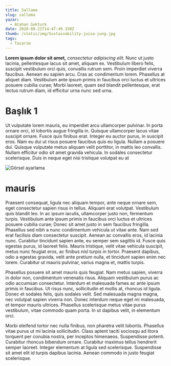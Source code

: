 ```yaml
---
title: Sallama
slug: sallama
yazar:
  - Atahan Gokturk
date: 2020-09-21T14:47:49.330Z
thumb: /static/img/Sustainability-juisa-jung.jpg
tags:
  - Tasarim
---
```

**Lorem ipsum dolor sit amet,** *consectetur adipiscing elit.* Nunc ut justo lacinia, pellentesque lacus sit amet, aliquam ex. Vestibulum libero felis, suscipit vestibulum orci quis, convallis rutrum sem. Proin imperdiet viverra faucibus. Aenean eu sapien arcu. Cras ac condimentum lorem. Phasellus at aliquet diam. Vestibulum ante ipsum primis in faucibus orci luctus et ultrices posuere cubilia curae; Morbi laoreet, quam sed blandit pellentesque, erat lectus rutrum diam, id efficitur urna nunc sed urna.

# Başlık 1

Ut vulputate lorem mauris, eu imperdiet arcu ullamcorper pulvinar. In porta ornare orci, id lobortis augue fringilla in. Quisque ullamcorper lacus vitae suscipit ornare. Fusce quis finibus erat. Integer eu auctor purus, in suscipit eros. Nam eu dui ut risus posuere faucibus quis eu ligula. Nullam a posuere dui. Quisque vulputate metus aliquam velit porttitor, in mattis leo convallis. Nullam efficitur odio sit amet gravida vehicula. In sodales consectetur scelerisque. Duis in neque eget nisi tristique volutpat eu at



![](/img/IMG_5953.jpg "Görsel ayarlama")

# mauris

Praesent consequat, ligula nec aliquam tempor, ante neque ornare sem, eget consectetur sapien risus in tellus. Aliquam erat volutpat. Vestibulum quis blandit leo. In ac ipsum iaculis, ullamcorper justo non, fermentum turpis. Vestibulum ante ipsum primis in faucibus orci luctus et ultrices posuere cubilia curae; Donec sit amet justo in sem faucibus fringilla. Phasellus sed nibh a nunc condimentum vehicula ut vitae ante. Nam sed erat facilisis diam consectetur suscipit. Aenean ac convallis eros, id lacinia nunc. Curabitur tincidunt sapien ante, eu semper sem sagittis id. Fusce quis egestas purus, id laoreet felis. Mauris tristique, velit vitae vehicula suscipit, metus nunc feugiat eros, ac finibus nisl turpis in tortor. Praesent dapibus, odio a egestas gravida, velit ante pretium nulla, et tincidunt sapien enim nec lorem. Curabitur ut mauris pulvinar, varius magna et, mattis turpis.

Phasellus posuere sit amet mauris quis feugiat. Nam metus sapien, viverra in dolor non, condimentum venenatis risus. Aliquam vestibulum purus ac odio accumsan consectetur. Interdum et malesuada fames ac ante ipsum primis in faucibus. Ut risus nunc, sollicitudin et mollis at, rhoncus id ligula. Donec et sodales felis, quis sodales velit. Sed malesuada magna magna, nec volutpat sapien viverra non. Donec interdum neque eget mi malesuada, et tempor mauris ultrices. Phasellus scelerisque metus vitae purus vestibulum, vitae commodo quam porta. In ut dapibus velit, in elementum orci.

Morbi eleifend tortor nec nulla finibus, non pharetra velit lobortis. Phasellus vitae purus ut mi lacinia sollicitudin. Class aptent taciti sociosqu ad litora torquent per conubia nostra, per inceptos himenaeos. Suspendisse potenti. Curabitur rhoncus bibendum ornare. Curabitur maximus tellus hendrerit semper laoreet. Integer elementum at ligula sed scelerisque. Suspendisse sit amet elit id turpis dapibus lacinia. Aenean commodo in justo feugiat scelerisque.